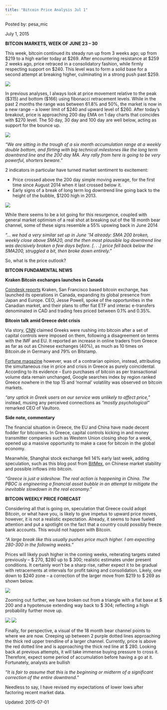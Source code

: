 ```yaml
---
title: "Bitcoin Price Analysis Jul 1"
---
```


Posted by: pesa_mic 

<span>July 1, 2015</span>



<p><strong>BITCOIN MARKETS, WEEK OF JUNE 23 &#8211; 30</strong></p>
<p>This week, bitcoin continued its steady run up from 3 weeks ago; up from $219 to a high earlier today at $269. After encountering resistance at $259 2 weeks ago, price retraced in a consolidatory fashion, while firmly respecting support on $240. This level was to form a solid base for a second attempt at breaking higher, culminating in a strong push past $259.</p>

<img src="https://gir.pub/deepdotweb/imgs/2015/07/1.jpg">

<p>In previous analyses, I always look at price movement relative to the peak ($315) and bottom ($166) using fibonacci retracement levels. While in the past 2 months the range was between 61.8% and 50%, the market is now in a new range &#8211; a lower limit of $240 and upward level of $260. After today’s breakout, price is approaching 200 day EMA on 1 day charts that coincides with $270 level. The 50 day, 30 day and 100 day are well below, acting as support for the bounce up.</p>

<img src="https://gir.pub/deepdotweb/imgs/2015/07/2.png">

<p><em>“We are sitting in the trough of a six month accumulation range at a weekly double bottom, and flirting with big technical milestones like the long term downtrend line and the 200 day MA. Any rally from here is going to be very powerful, shorters beware.”</em></p>
<p>2 indicators in particular have turned market sentiment to excitement:</p>
<ul>
<li>Price crossed above the 200 day simple moving average, for the first time since August 2014 when it last crossed below it.</li>
<li>Early signs of a break of long term log downtrend line going back to the height of the bubble, $1200 high in 2013.</li>
</ul>

<img src="https://gir.pub/deepdotweb/imgs/2015/07/3.png">

<p>While there seems to be a lot going for this resurgence, coupled with general market optimism of a real shot at breaking out of the 18 month bear channel, some of these signs resemble a 55% upswing back in June 2014</p>
<p><em>“&#8230; we had a very similar set up in June &#8217;14 already: SMA 200 broken, weekly close above SMA20, and the then most plausible log downtrend line was decisively broken a few days before. [. . .] price fell back below the SMA200, struggled a bit, then broke down entirely.” </em></p>
<p>So, what is the price outlook?</p>
<p><strong>BITCOIN FUNDAMENTAL NEWS</strong></p>
<p><strong>Kraken Bitcoin exchanges launches in Canada</strong></p>
<p><a href="http://www.coindesk.com/kraken-opens-bitcoin-exchange-in-canada/">Coindesk reports</a> Kraken, San Francisco based bitcoin exchange, has launched its operations in Canada, expanding its global presence from Japan and Europe. CEO, Jesse Powell, spoke of the opportunities in the Canadian market, and their plans to offer fiat ETF and interac e-transfers denominated in CAD and trading fees priced between 0.1% and 0.35%.</p>
<p><strong>Bitcoin talk amid Greece debt crisis</strong></p>
<p>Via story, <a href="http://money.cnn.com/2015/06/29/technology/greece-bitcoin/">CNN</a> claimed Greeks were rushing into bitcoin after a set of capital controls were imposed on them, following a disagreement on terms with the IMF and EU. It reported an increase in online traders from Greece as far as out as Chinese exchanges (40%), as much as 10 times on Bitcoin.de in Germany and 79% on Bitstamp.</p>
<p><a href="http://fortune.com/2015/06/29/bitcoin-price-hike-greece-grexit/">Fortune magazine</a> however, was of a contrarian opinion, instead, attributing the simultaneous rise in price and crisis in Greece as purely coincidental. According to its evidence &#8211; Euro purchases of bitcoin as per transactional volume data remain unchanged, Google searches index by region ranked Greece nowhere in the top 15 and ‘normal’ volatility was observed on bitcoin markets.</p>
<p><em>“any uptick in Greek users on our service was unlikely to affect price,”</em> instead, musing any perceived connections as <em>“mostly psychological” </em>remarked CEO of Vaultoro.</p>
<p><strong>Side note, commentary</strong></p>
<p>The financial situation in Greece, the EU and China have made decent fodder for bitcoiners. In Greece, capital controls kicking in and money transmitter companies such as Western Union closing shop for a week, opened up a massive opportunity to make a case for bitcoin in the global economy.</p>
<p>Meanwhile, Shanghai stock exchange fell 14% early last week, adding speculation, such as this blog post from <a href="https://blog.bitmex.com/">BitMex</a>, on Chinese market stability and possible inflows into bitcoin.</p>
<p><em>“Greece is just a sideshow. The real action is happening in China. The PBOC is engineering a financial asset bubble in an attempt to mitigate the inevitable slowdown in the real economy.”</em></p>
<p><strong>BITCOIN WEEKLY PRICE FORECAST</strong></p>
<p>Considering all that is going on, speculation that Greece could adopt Bitcoin, or what have you, is likely to give impetus to upward price moves, however, it is not a realistic expectation. Already, it seems to have fueled attention and put a spotlight on the fact that a country could possibly freeze bank accounts. This would not happen with Bitcoin.</p>
<p><em>“A large break like this usually pushes price much higher. I am expecting 280-300 in the following weeks.”</em></p>
<p>Prices will likely push higher in the coming weeks, reiterating targets stated previously &#8211; $ 270, $280 up to $ 300; realistic estimates under present conditions. It certainly won’t be a sharp rise, rather expect it to be gradual with retracements at intervals for profit taking and consolidation. Likely, one down to $240 zone &#8211; a correction of the larger move from $219 to $ 269 as shown below.</p>

<img src="https://gir.pub/deepdotweb/imgs/2015/07/4.png">

<p>Zooming out further, we have broken out from a triangle with a flat base at $ 200 and a hypotenuse extending way back to $ 304; reflecting a high probability further move up.</p>

<img src="https://gir.pub/deepdotweb/imgs/2015/07/5.png">


<img src="https://gir.pub/deepdotweb/imgs/2015/07/6.png">

<p>Finally, for perspective, a visual of the 18 month bear channel points to where we are now. Creeping up between 2 purple dotted lines approaching the thick red upper trendline of a larger channel. Currently, price is above the red dotted line and is approaching the thick red line at $ 280. Looking back at previous attempts, it will take immense buying pressure to cross it. Therefore, expect some period of accumulation before having a go at it. Fortunately, analysts are bullish</p>
<p><em>“It is fair to assume that this is the beginning or midterm of a significant correction of the entire downtrend.</em>”</p>
<p>Needless to say, I have revised my expectations of lower lows after factoring recent market data.</p>

Updated: 2015-07-01

